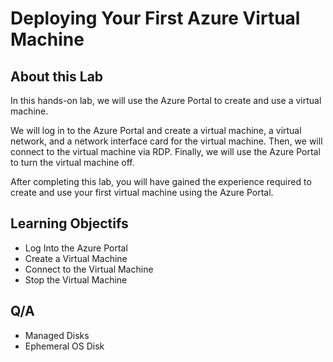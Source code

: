 # Deploying Your First Azure Virtual Machine

## About this Lab

In this hands-on lab, we will use the Azure Portal to create and use a virtual machine.

We will log in to the Azure Portal and create a virtual machine, a virtual network, and a network interface card for the virtual machine. Then, we will connect to the virtual machine via RDP. Finally, we will use the Azure Portal to turn the virtual machine off.

After completing this lab, you will have gained the experience required to create and use your first virtual machine using the Azure Portal.


## Learning Objectifs

- Log Into the Azure Portal
- Create a Virtual Machine
- Connect to the Virtual Machine
- Stop the Virtual Machine

## Q/A

- Managed Disks
- Ephemeral OS Disk

